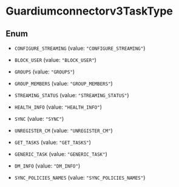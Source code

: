 

# Guardiumconnectorv3TaskType

## Enum


* `CONFIGURE_STREAMING` (value: `"CONFIGURE_STREAMING"`)

* `BLOCK_USER` (value: `"BLOCK_USER"`)

* `GROUPS` (value: `"GROUPS"`)

* `GROUP_MEMBERS` (value: `"GROUP_MEMBERS"`)

* `STREAMING_STATUS` (value: `"STREAMING_STATUS"`)

* `HEALTH_INFO` (value: `"HEALTH_INFO"`)

* `SYNC` (value: `"SYNC"`)

* `UNREGISTER_CM` (value: `"UNREGISTER_CM"`)

* `GET_TASKS` (value: `"GET_TASKS"`)

* `GENERIC_TASK` (value: `"GENERIC_TASK"`)

* `DM_INFO` (value: `"DM_INFO"`)

* `SYNC_POLICIES_NAMES` (value: `"SYNC_POLICIES_NAMES"`)



